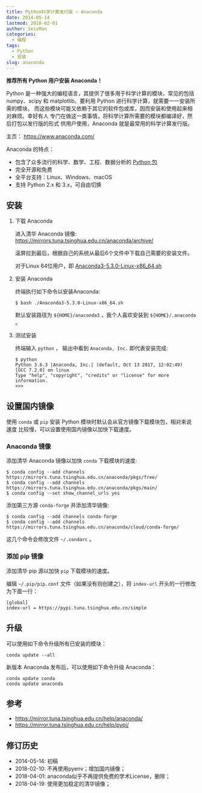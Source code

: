 ```yaml
---
title: Python科学计算发行版 — Anaconda
date: 2014-05-14
lastmod: 2018-02-01
author: SeisMan
categories:
  - 编程
tags:
  - Python
  - 安装
slug: anaconda
---
```


**推荐所有 Python 用户安装 Anaconda！**

Python 是一种强大的编程语言，其提供了很多用于科学计算的模块，常见的包括
numpy、scipy 和 matplotlib。要利用 Python 进行科学计算，就需要一一安装所需的模块，
而这些模块可能又依赖于其它的软件包或库，因而安装和使用起来相对麻烦。幸好有人
专门在做这一类事情，将科学计算所需要的模块都编译好，然后打包以发行版的形式
供用户使用，Anaconda 就是最常用的科学计算发行版。

主页： <https://www.anaconda.com/>

<!--more-->

Anaconda 的特点：

-   包含了众多流行的科学、数学、工程、数据分析的 [Python 包](https://docs.anaconda.com/anaconda/packages/pkg-docs/)
-   完全开源和免费
-   全平台支持：Linux、Windows、macOS
-   支持 Python 2.x 和 3.x，可自由切换

## 安装

1.  下载 Anaconda

    进入清华 Anaconda 镜像: https://mirrors.tuna.tsinghua.edu.cn/anaconda/archive/

    滚屏拉到最后，根据自己的系统从最后6个文件中下载自己需要的安装文件。

    对于Linux 64位用户，即
    [Anaconda3-5.3.0-Linux-x86_64.sh](https://mirrors.tuna.tsinghua.edu.cn/anaconda/archive/Anaconda3-5.3.0-Linux-x86_64.sh)

2.  安装 Anaconda

    终端执行如下命令以安装Anaconda:

        $ bash ./Anaconda3-5.3.0-Linux-x86_64.sh

    默认安装路径为 `${HOME}/anaconda3` ，我个人喜欢安装到 `${HOME}/.anaconda` 。

3.  测试安装

    终端输入 `python` ， 输出中看到 `Anaconda, Inc.` 即代表安装完成:

        $ python
        Python 3.6.3 |Anaconda, Inc.| (default, Oct 13 2017, 12:02:49)
        [GCC 7.2.0] on linux
        Type "help", "copyright", "credits" or "license" for more information.
        >>>

## 设置国内镜像

使用 `conda` 或 `pip` 安装 Python 模块时默认会从官方镜像下载模块包，相对来说速度
比较慢，可以设置使用国内镜像以加快下载速度。

### Anaconda 镜像

添加清华 Anaconda 镜像以加快 `conda` 下载模块的速度:

    $ conda config --add channels https://mirrors.tuna.tsinghua.edu.cn/anaconda/pkgs/free/
    $ conda config --add channels https://mirrors.tuna.tsinghua.edu.cn/anaconda/pkgs/main/
    $ conda config --set show_channel_urls yes

添加第三方源 `conda-forge` 并添加清华镜像:

    $ conda config --add channels conda-forge
    $ conda config --add channels https://mirrors.tuna.tsinghua.edu.cn/anaconda/cloud/conda-forge/

这几个命令会修改文件 `~/.condarc` 。

### 添加 pip 镜像

添加清华 pip 源以加快 `pip` 下载模块的速度。

编辑 `~/.pip/pip.conf` 文件（如果没有则创建之），将 `index-url` 开头的一行修改为下面一行：

    [global]
    index-url = https://pypi.tuna.tsinghua.edu.cn/simple

## 升级

可以使用如下命令升级所有已安装的模块：

    conda update --all

新版本 Anaconda 发布后，可以使用如下命令升级 Anaconda：

    conda update conda
    conda update anaconda

## 参考

- <https://mirror.tuna.tsinghua.edu.cn/help/anaconda/>
- <https://mirror.tuna.tsinghua.edu.cn/help/pypi/>

## 修订历史

- 2014-05-14: 初稿
- 2018-02-10: 不再使用pyenv；增加国内镜像；
- 2018-04-01: anaconda似乎不再提供免费的学术License，删除；
- 2018-04-19: 使用更加稳定的清华镜像；
